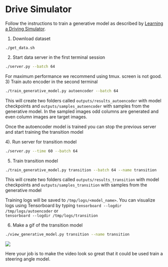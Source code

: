 # Drive Simulator
Follow the instructions to train a generative model as described by
[Learning a Driving Simulator](http://arxiv.org/abs/1608.01230).

1) Download dataset
```
./get_data.sh
```

2) Start data server in the first terminal session
```bash
./server.py --batch 64
```
For maximum performance we recommend using tmux. screen is not good.  
3) Train auto encoder in the second terminal
```bash
./train_generative_model.py autoencoder --batch 64
```
This will create two folders called `outputs/results_autoencoder` with model checkpoints
and `outputs/samples_autoencoder` with samples from the generative model. In the sampled
images odd columns are generated and even column images are target images.  

Once the autoencoder model is trained you can stop the previous server and
start training the transition model

4). Run server for transition model
```bash
./server.py --time 60 --batch 64
```

5) Train transition model
```bash
./train_generative_model.py transition --batch 64 --name transition
```
This will create two folders called `outputs/results_transition` with model checkpoints
and `outputs/samples_transition` with samples from the generative model

Training logs will be saved to `/tmp/logs/<model_name>`. You can visualize
logs using Tensorboard by typing
`tensorboard --logdir /tmp/logs/autoencoder` or  
`tensorboard --logdir /tmp/logs/transition`

6) Make a gif of the transition model
```bash
./view_generative_model.py transition --name transition
```
<img src="./images/drive_simulator.gif">

Here your job is to make the video look so great that it could be used train a steering angle model.
